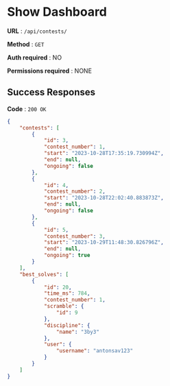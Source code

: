 # Show Dashboard 

**URL** : `/api/contests/`

**Method** : `GET`

**Auth required** : NO

**Permissions required** : NONE

## Success Responses

**Code** : `200 OK`


```json
{
    "contests": [
        {
            "id": 3,
            "contest_number": 1,
            "start": "2023-10-28T17:35:19.730994Z",
            "end": null,
            "ongoing": false
        },
        {
            "id": 4,
            "contest_number": 2,
            "start": "2023-10-28T22:02:40.883873Z",
            "end": null,
            "ongoing": false
        },
        {
            "id": 5,
            "contest_number": 3,
            "start": "2023-10-29T11:48:30.826796Z",
            "end": null,
            "ongoing": true
        }
    ],
    "best_solves": [
        {
            "id": 20,
            "time_ms": 784,
            "contest_number": 1,
            "scramble": {
                "id": 9
            },
            "discipline": {
                "name": "3by3"
            },
            "user": {
                "username": "antonsav123"
            }
        }
    ]
}
     
```
